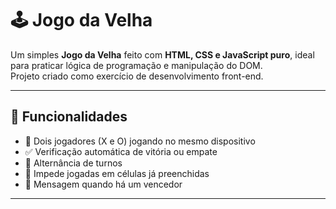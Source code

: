 # 🕹️ Jogo da Velha

Um simples **Jogo da Velha** feito com **HTML, CSS e JavaScript puro**, ideal para praticar lógica de programação e manipulação do DOM.  
Projeto criado como exercício de desenvolvimento front-end.

---

## 🚀 Funcionalidades

- 🎯 Dois jogadores (X e O) jogando no mesmo dispositivo
- ✅ Verificação automática de vitória ou empate
- 🔄 Alternância de turnos
- 🚫 Impede jogadas em células já preenchidas
- 🎉 Mensagem quando há um vencedor

---



